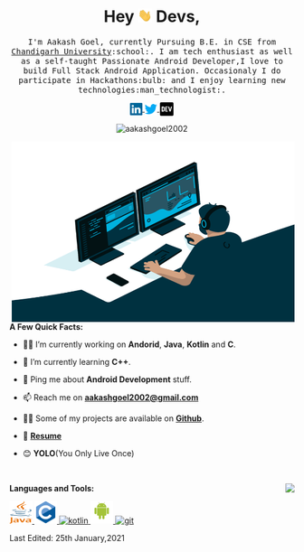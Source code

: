 <h1 align="center">Hey <img src="https://raw.githubusercontent.com/aakashgoel2002/aakashgoel2002/main/assets/hello.gif" width="25px"> Devs,</h1>

<p align="center">
<samp>
    I'm Aakash Goel, currently Pursuing B.E. in CSE from <a href="https://www.cuchd.in/">Chandigarh University</a>:school:. I am tech enthusiast as well as a self-taught Passionate Android Developer,I love to build Full Stack Android Application. Occasionaly I do participate in Hackathons:bulb: and I enjoy learning new technologies:man_technologist:.
  </samp>
</p>
<p align="center">
<a href="https://www.linkedin.com/in/aakashgoel2002/">
  <img align="center" alt="Aakash's LinkedIN" width="22px" src="https://raw.githubusercontent.com/aakashgoel2002/aakashgoel2002/main/assets/linkedin.svg" />
</a>
<a href="https://twitter.com/aakashgoel2002">
  <img align="center" alt="Aakash's Twitter" width="22px" src="https://raw.githubusercontent.com/aakashgoel2002/aakashgoel2002/main/assets/twitter.svg" />
</a>
<a href="https://dev.to/aakashgoel2002/">
  <img align="center" alt="Aakash's Dev Profile" width="26px" src="https://raw.githubusercontent.com/aakashgoel2002/aakashgoel2002/main/assets/devto.svg" />
</a>
</p>
<p align="center"> <img src="https://komarev.com/ghpvc/?username=aakashgoel2002&label=Profile%20views&color=0e75b6&style=flat" alt="aakashgoel2002" /> 
<p align="right">
    <img align="right" alt="GIF" src="https://github.com/aakashgoel2002/aakashgoel2002/blob/main/assets/code.gif?raw=true" width="500" height="320" />
    </p>
<p align="left">
    
**A Few Quick Facts:**

- 👨‍💻 I’m currently working on **Andorid**, **Java**, **Kotlin** and **C**.

- 🌱 I’m currently learning **C++**.

- 💬 Ping me about **Android Development** stuff.

- 📫 Reach me on **aakashgoel2002@gmail.com**

- 👨‍💻 Some of my projects are available on <a href="https://github.com/aakashgoel2002?tab=repositories">**Github**</a>.

- 📄 <a href="https://drive.google.com/file/d/1R59kLv-ZM4WS77Y4t5T94GFwoFtN_YWb/view?usp=sharing">**Resume**</a>

- 😊 **YOLO**(You Only Live Once)
<br/>
</p>

<p><img align="right" src="https://github-readme-stats.vercel.app/api/top-langs/?username=aakashgoel2002&layout=compact&theme=gruvbox" /></p>

<p align="left">

**Languages and Tools:**

<a href="https://www.java.com" target="_blank"> <img src="https://raw.githubusercontent.com/aakashgoel2002/aakashgoel2002/main/assets/java.svg" alt="java" width="40" height="40"/> </a>
<a href="https://www.cprogramming.com/" target="_blank"> <img src="https://raw.githubusercontent.com/aakashgoel2002/aakashgoel2002/main/assets/c.svg" alt="c" width="40" height="40"/> </a> 
<a href="https://kotlinlang.org" target="_blank"> <img src="https://www.vectorlogo.zone/logos/kotlinlang/kotlinlang-icon.svg" alt="kotlin" width="40" height="40"/> </a> <a href="https://developer.android.com" target="_blank"> <img src="https://raw.githubusercontent.com/devicons/devicon/master/icons/android/android-original-wordmark.svg" alt="android" width="40" height="40"/> </a> <a href="https://git-scm.com/" target="_blank"> <img src="https://www.vectorlogo.zone/logos/git-scm/git-scm-icon.svg" alt="git" width="40" height="40"/> </a> 
</p>
<p align="left">
    
    
Last Edited: 25th January,2021
</p>
